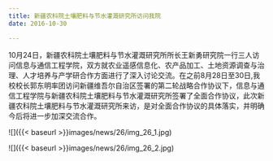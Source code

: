 ```yaml
---
title: 新疆农科院土壤肥料与节水灌溉研究所访问我院
date: 2016-10-30

---
```


10月24日，新疆农科院土壤肥料与节水灌溉研究所所长王新勇研究院一行三人访问信息与通信工程学院，双方就农业遥感信息化、农产品加工、土地资源调查与治理、人才培养与产学研合作方面进行了深入讨论交流。在之前8月28日至30日,我校校长郭东明率团访问新疆维吾尔自治区签署的第二轮战略合作协议下，信息与通信工程学院与新疆农科院土壤肥料与节水灌溉研究所签署了全面合作协议，此次新疆农科院土壤肥料与节水灌溉研究所来访，是对全面合作协议的具体落实，并明确今后将进一步加深交流合作。

![]({{< baseurl >}}images/news/26/img_26_1.jpg)

![]({{< baseurl >}}images/news/26/img_26_2.jpg)